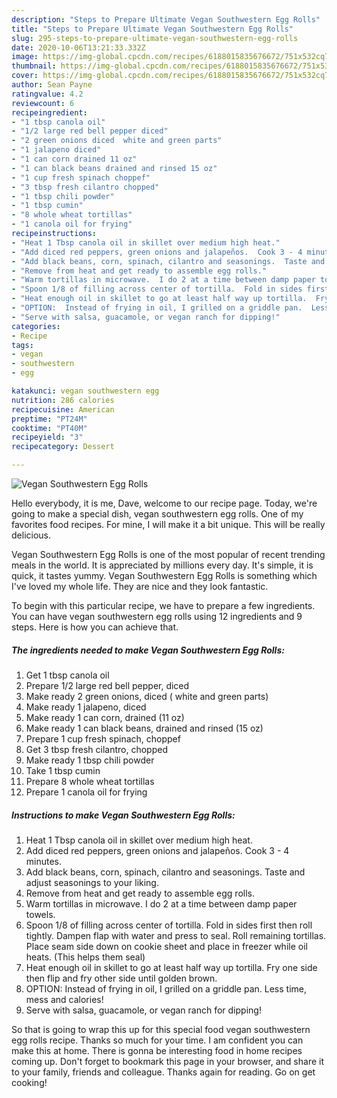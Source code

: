 ```yaml
---
description: "Steps to Prepare Ultimate Vegan Southwestern Egg Rolls"
title: "Steps to Prepare Ultimate Vegan Southwestern Egg Rolls"
slug: 295-steps-to-prepare-ultimate-vegan-southwestern-egg-rolls
date: 2020-10-06T13:21:33.332Z
image: https://img-global.cpcdn.com/recipes/6188015835676672/751x532cq70/vegan-southwestern-egg-rolls-recipe-main-photo.jpg
thumbnail: https://img-global.cpcdn.com/recipes/6188015835676672/751x532cq70/vegan-southwestern-egg-rolls-recipe-main-photo.jpg
cover: https://img-global.cpcdn.com/recipes/6188015835676672/751x532cq70/vegan-southwestern-egg-rolls-recipe-main-photo.jpg
author: Sean Payne
ratingvalue: 4.2
reviewcount: 6
recipeingredient:
- "1 tbsp canola oil"
- "1/2 large red bell pepper diced"
- "2 green onions diced  white and green parts"
- "1 jalapeno diced"
- "1 can corn drained 11 oz"
- "1 can black beans drained and rinsed 15 oz"
- "1 cup fresh spinach choppef"
- "3 tbsp fresh cilantro chopped"
- "1 tbsp chili powder"
- "1 tbsp cumin"
- "8 whole wheat tortillas"
- "1 canola oil for frying"
recipeinstructions:
- "Heat 1 Tbsp canola oil in skillet over medium high heat."
- "Add diced red peppers, green onions and jalapeños.  Cook 3 - 4 minutes."
- "Add black beans, corn, spinach, cilantro and seasonings.  Taste and adjust seasonings to your liking."
- "Remove from heat and get ready to assemble egg rolls."
- "Warm tortillas in microwave.  I do 2 at a time between damp paper towels."
- "Spoon 1/8 of filling across center of tortilla.  Fold in sides first then roll tightly.  Dampen flap with water and press to seal.  Roll remaining tortillas.  Place seam side down on cookie sheet and place in freezer while oil heats. (This helps them seal)"
- "Heat enough oil in skillet to go at least half way up tortilla.  Fry one side then flip and fry other side until golden brown."
- "OPTION:  Instead of frying in oil, I grilled on a griddle pan.  Less time, mess and calories!"
- "Serve with salsa, guacamole, or vegan ranch for dipping!"
categories:
- Recipe
tags:
- vegan
- southwestern
- egg

katakunci: vegan southwestern egg 
nutrition: 286 calories
recipecuisine: American
preptime: "PT24M"
cooktime: "PT40M"
recipeyield: "3"
recipecategory: Dessert

---
```



![Vegan Southwestern Egg Rolls](https://img-global.cpcdn.com/recipes/6188015835676672/751x532cq70/vegan-southwestern-egg-rolls-recipe-main-photo.jpg)

Hello everybody, it is me, Dave, welcome to our recipe page. Today, we're going to make a special dish, vegan southwestern egg rolls. One of my favorites food recipes. For mine, I will make it a bit unique. This will be really delicious.

Vegan Southwestern Egg Rolls is one of the most popular of recent trending meals in the world. It is appreciated by millions every day. It's simple, it is quick, it tastes yummy. Vegan Southwestern Egg Rolls is something which I've loved my whole life. They are nice and they look fantastic.




To begin with this particular recipe, we have to prepare a few ingredients. You can have vegan southwestern egg rolls using 12 ingredients and 9 steps. Here is how you can achieve that.

<!--inarticleads1-->

##### The ingredients needed to make Vegan Southwestern Egg Rolls:

1. Get 1 tbsp canola oil
1. Prepare 1/2 large red bell pepper, diced
1. Make ready 2 green onions, diced ( white and green parts)
1. Make ready 1 jalapeno, diced
1. Make ready 1 can corn, drained (11 oz)
1. Make ready 1 can black beans, drained and rinsed (15 oz)
1. Prepare 1 cup fresh spinach, choppef
1. Get 3 tbsp fresh cilantro, chopped
1. Make ready 1 tbsp chili powder
1. Take 1 tbsp cumin
1. Prepare 8 whole wheat tortillas
1. Prepare 1 canola oil for frying




<!--inarticleads2-->

##### Instructions to make Vegan Southwestern Egg Rolls:

1. Heat 1 Tbsp canola oil in skillet over medium high heat.
1. Add diced red peppers, green onions and jalapeños.  Cook 3 - 4 minutes.
1. Add black beans, corn, spinach, cilantro and seasonings.  Taste and adjust seasonings to your liking.
1. Remove from heat and get ready to assemble egg rolls.
1. Warm tortillas in microwave.  I do 2 at a time between damp paper towels.
1. Spoon 1/8 of filling across center of tortilla.  Fold in sides first then roll tightly.  Dampen flap with water and press to seal.  Roll remaining tortillas.  Place seam side down on cookie sheet and place in freezer while oil heats. (This helps them seal)
1. Heat enough oil in skillet to go at least half way up tortilla.  Fry one side then flip and fry other side until golden brown.
1. OPTION:  Instead of frying in oil, I grilled on a griddle pan.  Less time, mess and calories!
1. Serve with salsa, guacamole, or vegan ranch for dipping!




So that is going to wrap this up for this special food vegan southwestern egg rolls recipe. Thanks so much for your time. I am confident you can make this at home. There is gonna be interesting food in home recipes coming up. Don't forget to bookmark this page in your browser, and share it to your family, friends and colleague. Thanks again for reading. Go on get cooking!
